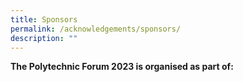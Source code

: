 ```yaml
---
title: Sponsors
permalink: /acknowledgements/sponsors/
description: ""
---
```

**The Polytechnic Forum 2023 is organised as part of:**
<br>
